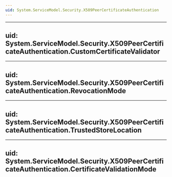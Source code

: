 ```yaml
---
uid: System.ServiceModel.Security.X509PeerCertificateAuthentication
---
```


---
uid: System.ServiceModel.Security.X509PeerCertificateAuthentication.CustomCertificateValidator
---

---
uid: System.ServiceModel.Security.X509PeerCertificateAuthentication.RevocationMode
---

---
uid: System.ServiceModel.Security.X509PeerCertificateAuthentication.TrustedStoreLocation
---

---
uid: System.ServiceModel.Security.X509PeerCertificateAuthentication.CertificateValidationMode
---
